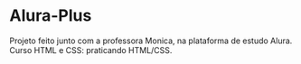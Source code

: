 # Alura-Plus
Projeto feito junto com a professora Monica, na plataforma de estudo Alura. Curso HTML e CSS: praticando HTML/CSS.
